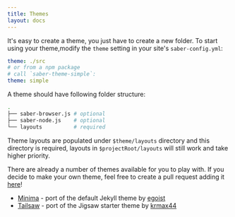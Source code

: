 ```yaml
---
title: Themes
layout: docs
---
```


It's easy to create a theme, you just have to create a new folder. To start using your theme,modify the `theme` setting in your site's `saber-config.yml`:

```yaml
theme: ./src
# or from a npm package
# call `saber-theme-simple`:
theme: simple
```

A theme should have following folder structure:

```bash
.
├── saber-browser.js # optional
├── saber-node.js    # optional
└── layouts          # required
```

Theme layouts are populated under `$theme/layouts` directory and this directory is required, layouts in `$projectRoot/layouts` will still work and take higher priority.

There are already a number of themes available for you to play with. If you decide to make your own theme, feel free to create a pull request adding it [here](https://github.com/egoist/saber/edit/master/website/pages/docs/themes.md)!

- [Minima](https://github.com/egoist/saber-theme-minima) - port of the default Jekyll theme by [egoist](https://github.com/egoist)
- [Tailsaw](https://github.com/krmax44/saber-theme-tailsaw) - port of the Jigsaw starter theme by [krmax44](https://github.com/krmax44)
